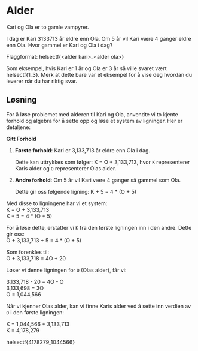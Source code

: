 # Alder
Kari og Ola er to gamle vampyrer.

I dag er Kari 3133713 år eldre enn Ola. Om 5 år vil Kari være 4 ganger eldre enn Ola. Hvor gammel er Kari og Ola i dag?

Flaggformat: helsectf{\<alder kari\>\_\<alder ola\>}

Som eksempel, hvis Kari er 1 år og Ola er 3 år så ville svaret vært helsectf{1_3}. Merk at dette bare var et eksempel for å vise deg hvordan du leverer når du har riktig svar.

## Løsning

For å løse problemet med alderen til Kari og Ola, anvendte vi to kjente forhold og algebra for å sette opp og løse et system av ligninger. Her er detaljene:

**Gitt Forhold**

1. **Første forhold**: Kari er 3,133,713 år eldre enn Ola i dag.

   Dette kan uttrykkes som følger: K = O + 3,133,713, hvor `K` representerer Karis alder og `O` representerer Olas alder.

2. **Andre forhold**: Om 5 år vil Kari være 4 ganger så gammel som Ola.
    
    Dette gir oss følgende ligning: K + 5 = 4 * (O + 5)


Med disse to ligningene har vi et system:\
K = O + 3,133,713\
K + 5 = 4 * (O + 5)


For å løse dette, erstatter vi `K` fra den første ligningen inn i den andre. Dette gir oss: \
O + 3,133,713 + 5 = 4 * (O + 5)

Som forenkles til: \
O + 3,133,718 = 4O + 20

Løser vi denne ligningen for `O` (Olas alder), får vi:

3,133,718 - 20 = 4O - O\
3,133,698 = 3O\
O = 1,044,566


Når vi kjenner Olas alder, kan vi finne Karis alder ved å sette inn verdien av `O` i den første ligningen:

K = 1,044,566 + 3,133,713\
K = 4,178,279

helsectf{4178279_1044566}
